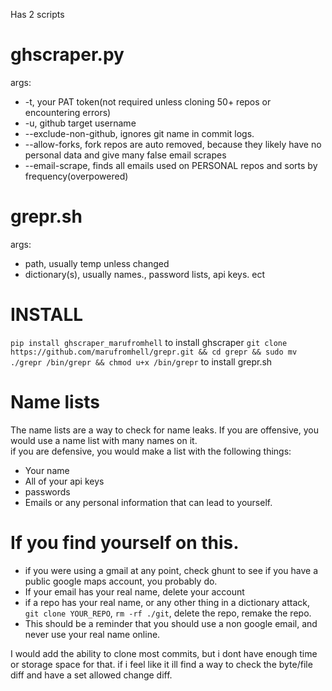 Has 2 scripts
# ghscraper.py
args:
- -t, your PAT token(not required unless cloning 50+ repos or encountering errors)
- -u, github target username
- --exclude-non-github, ignores git name in commit logs.
- --allow-forks, fork repos are auto removed, because they likely have no personal data and give many false email scrapes 
- --email-scrape, finds all emails used on PERSONAL repos and sorts by frequency(overpowered)
# grepr.sh
args:
- path, usually temp unless changed
- dictionary(s), usually names., password lists, api keys. ect

# INSTALL
`pip install ghscraper_marufromhell` to install ghscraper
`git clone https://github.com/marufromhell/grepr.git && cd grepr && sudo mv ./grepr /bin/grepr && chmod u+x /bin/grepr` to install grepr.sh

# Name lists
The name lists are a way to check for name leaks.
If you are offensive, you would use a name list with many names on it.  
if you are defensive, you would make a list with the following things:  
- Your name
- All of your api keys
- passwords
- Emails or any personal information that can lead to yourself.

# If you find yourself on this.
- if you were using a gmail at any point, check ghunt to see if you have a public google maps account, you probably do.
- If your email has your real name, delete your account
- if a repo has your real name, or any other thing in a dictionary attack, `git clone YOUR_REPO`, `rm -rf ./git`, delete the repo, remake the repo.
- This should be a reminder that you should use a non google email, and never use your real name online.


I would add the ability to clone most commits, but i dont have enough time or storage space for that. if i feel like it ill find a way to check the byte/file diff and have a set allowed change diff.

